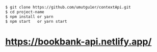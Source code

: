 ```bash
$ git clone https://github.com/umutgu1er/contextApi.git
$ cd project-name
$ npm install or yarn
$ npm start   or yarn start
```

# https://bookbank-api.netlify.app/
